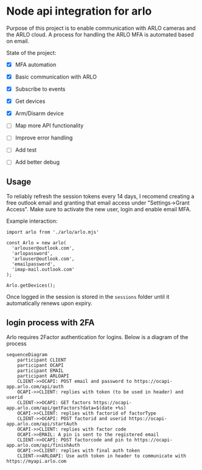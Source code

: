 # Node api integration for arlo

Purpose of this project is to enable communication with ARLO cameras and the ARLO cloud.
A process for handling the ARLO MFA is automated based on email.

State of the project:

- [x] MFA automation
- [x] Basic communication with ARLO
- [x] Subscribe to events
- [x] Get devices
- [x] Arm/Disarm device
- [ ] Map more API functionality
- [ ] Improve error handling
- [ ] Add test
- [ ] Add better debug


## Usage

To reliably refresh the session tokens every 14 days, I recomend creating a free outlook email and granting that email access under "Settings->Grant Access". Make sure to activate the new user, login and enable email MFA.

Example interaction:
```
import arlo from './arlo/arlo.mjs'

const Arlo = new arlo(
  'arlouser@outlook.com',
  'arlopassword',
  'arlouser@outlook.com',
  'emailpassword',
  'imap-mail.outlook.com'
);

Arlo.getDevices();   
```

Once logged in the session is stored in the `sessions` folder until it automatically renews upon expiry.


## login process with 2FA

Arlo requires 2Factor authentication for logins. Below is a diagram of the process

```mermaid
sequenceDiagram
    participant CLIENT
    participant OCAPI
    participant EMAIL
    participant ARLOAPI
    CLIENT->>OCAPI: POST email and password to https://ocapi-app.arlo.com/api/auth
    OCAPI->>CLIENT: replies with token (to be used in header) and userid
    CLIENT->>OCAPI: GET factors https://ocapi-app.arlo.com/api/getFactors?data=$(date +%s)
    OCAPI->>CLIENT: replies with factorid of factorType
    CLIENT->>OCAPI: POST factorid and userid https://ocapi-app.arlo.com/api/startAuth
    OCAPI->>CLIENT: replies with factor code
    OCAPI->>EMAIL: A pin is sent to the registered email 
    CLIENT->>OCAPI: POST factorcode and pin to https://ocapi-app.arlo.com/api/finishAuth
    OCAPI->>CLIENT: replies with final auth token
    CLIENT->>ARLOAPI: Use auth token in header to communicate with https://myapi.arlo.com
```